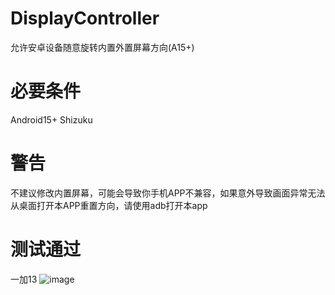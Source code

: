 # DisplayController
允许安卓设备随意旋转内置外置屏幕方向(A15+)
# 必要条件
Android15+
Shizuku
# 警告
不建议修改内置屏幕，可能会导致你手机APP不兼容，如果意外导致画面异常无法从桌面打开本APP重置方向，请使用adb打开本app
# 测试通过
一加13
![image](https://github.com/user-attachments/assets/2ab496ec-d259-4a43-8999-88b782ea50c3)

